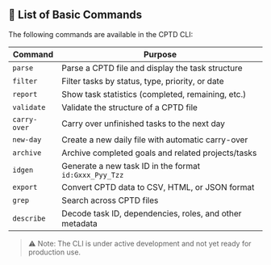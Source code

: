 ## 🔹 List of Basic Commands

The following commands are available in the CPTD CLI:

| Command      | Purpose                                                                 |
|--------------|-------------------------------------------------------------------------|
| `parse`      | Parse a CPTD file and display the task structure                        |
| `filter`     | Filter tasks by status, type, priority, or date                         |
| `report`     | Show task statistics (completed, remaining, etc.)                       |
| `validate`   | Validate the structure of a CPTD file                                   |
| `carry-over` | Carry over unfinished tasks to the next day                             |
| `new-day`    | Create a new daily file with automatic carry-over                       |
| `archive`    | Archive completed goals and related projects/tasks                      |
| `idgen`      | Generate a new task ID in the format `id:Gxxx_Pyy_Tzz`                  |
| `export`     | Convert CPTD data to CSV, HTML, or JSON format                          |
| `grep`       | Search across CPTD files                                                |
| `describe`   | Decode task ID, dependencies, roles, and other metadata                 |

> ⚠️ Note: The CLI is under active development and not yet ready for production use.
